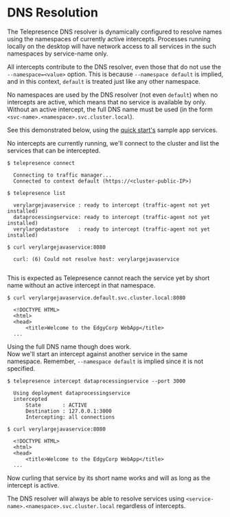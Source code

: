 # DNS Resolution

The Telepresence DNS resolver is dynamically configured to resolve names using the namespaces of currently active intercepts. Processes running locally on the desktop will have network access to all services in the such namespaces by service-name only.

All intercepts contribute to the DNS resolver, even those that do not use the `--namespace=<value>` option. This is because `--namespace default` is implied, and in this context, `default` is treated just like any other namespace.

No namespaces are used by the DNS resolver (not even `default`) when no intercepts are active, which means that no service is available by <svc-name> only. Without an active intercept, the full DNS name must be used (in the form `<svc-name>.<namespace>.svc.cluster.local`).

See this demonstrated below, using the [quick start's](../../quick-start/) sample app services.

No intercepts are currently running, we'll connect to the cluster and list the services that can be intercepted.

```  
$ telepresence connect
  
  Connecting to traffic manager...
  Connected to context default (https://<cluster-public-IP>)
  
$ telepresence list
  
  verylargejavaservice : ready to intercept (traffic-agent not yet installed)
  dataprocessingservice: ready to intercept (traffic-agent not yet installed)
  verylargedatastore   : ready to intercept (traffic-agent not yet installed)
  
$ curl verylargejavaservice:8080
  
  curl: (6) Could not resolve host: verylargejavaservice
  
```

This is expected as Telepresence cannot reach the service yet by short name without an active intercept in that namespace.
  
```
$ curl verylargejavaservice.default.svc.cluster.local:8080
  
  <!DOCTYPE HTML>
  <html>
  <head>
      <title>Welcome to the EdgyCorp WebApp</title>
  ...
```

Using the full DNS name though does work.  
Now we'll start an intercept against another service in the same namespace. Remember, `--namespace default` is implied since it is not specified.

```
$ telepresence intercept dataprocessingservice --port 3000
  
  Using deployment dataprocessingservice
  intercepted
      State       : ACTIVE
      Destination : 127.0.0.1:3000
      Intercepting: all connections
  
$ curl verylargejavaservice:8080

  <!DOCTYPE HTML>
  <html>
  <head>
      <title>Welcome to the EdgyCorp WebApp</title>
  ...
```

Now curling that service by its short name works and will as long as the intercept is active.

The DNS resolver will always be able to resolve services using `<service-name>.<namespace>.svc.cluster.local` regardless of intercepts.
